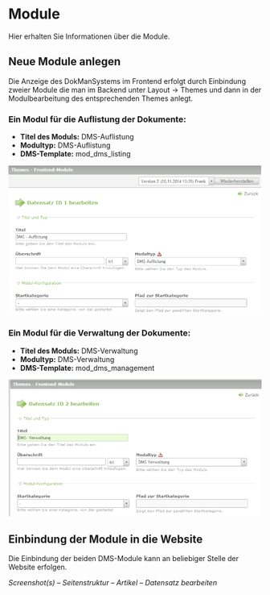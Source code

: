 # Module

Hier erhalten Sie Informationen über die Module.

## Neue Module anlegen 
Die Anzeige des DokManSystems im Frontend erfolgt durch Einbindung zweier Module die man im Backend unter Layout → Themes und dann in der Modulbearbeitung des entsprechenden Themes anlegt. 

### Ein Modul für die Auflistung der Dokumente: 
* **Titel des Moduls:** DMS-Auflistung 
* **Modultyp:** DMS-Auflistung 
* **DMS-Template:** mod_dms_listing

![Screenshot Auflistungsmodul](screenshot_module_listing.png)

### Ein Modul für die Verwaltung der Dokumente: 
* **Titel des Moduls:** DMS-Verwaltung 
* **Modultyp:** DMS-Verwaltung 
* **DMS-Template:** mod_dms_management

![Screenshot Verwaltungsmodul](screenshot_module_management.png)

## Einbindung der Module in die Website
Die Einbindung der beiden DMS-Module kann an beliebiger Stelle der Website erfolgen.

*Screenshot(s) –  Seitenstruktur – Artikel – Datensatz bearbeiten*

